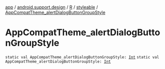 [app](../../../index.md) / [android.support.design](../../index.md) / [R](../index.md) / [styleable](index.md) / [AppCompatTheme_alertDialogButtonGroupStyle](./-app-compat-theme_alert-dialog-button-group-style.md)

# AppCompatTheme_alertDialogButtonGroupStyle

`static val AppCompatTheme_alertDialogButtonGroupStyle: `[`Int`](https://kotlinlang.org/api/latest/jvm/stdlib/kotlin/-int/index.html)
`static val AppCompatTheme_alertDialogButtonGroupStyle: `[`Int`](https://kotlinlang.org/api/latest/jvm/stdlib/kotlin/-int/index.html)